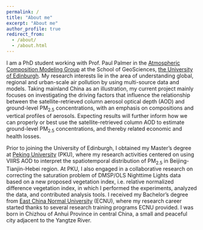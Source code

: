 ```yaml
---
permalink: /
title: "About me"
excerpt: "About me"
author_profile: true
redirect_from: 
  - /about/
  - /about.html
---
```


I am a PhD student working with Prof. Paul Palmer in the [Atmospheric Composition Modeling Group](http://www.palmergroup.org/) at the School of GeoSciences, [the University of Edinburgh](https://www.ed.ac.uk/). My research interests lie in the area of understanding global, regional and urban-scale air pollution by using multi-source data and models. Taking mainland China as an illustration, my current project mainly focuses on investigating the driving factors that influence the relationship between the satellite-retrieved column aerosol optical depth (AOD) and ground-level PM<sub>2.5</sub> concentrations, with an emphasis on compositions and vertical profiles of aerosols. Expecting results will further inform how we can properly or best use the satellite-retrieved column AOD to estimate ground-level PM<sub>2.5</sub> concentrations, and thereby related economic and health losses.

Prior to joining the University of Edinburgh, I obtained my Master’s degree at [Peking University](https://www.pku.edu.cn/) (PKU), where my research activities centered on using VIIRS AOD to interpret the spatiotemporal distribution of PM<sub>2.5</sub> in Beijing-Tianjin-Hebei region. At PKU, I also engaged in a collaborative research on correcting the saturation problem of DMSP/OLS Nighttime Lights data based on a new proposed vegetation index, i.e. relative normalized difference vegetation index, in which I performed the experiments, analyzed the data, and contributed analysis tools. I received my Bachelor’s degree from [East China Normal University](https://www.ecnu.edu.cn/) (ECNU), where my research career started thanks to several research training programs ECNU provided. I was born in Chizhou of Anhui Province in central China, a small and peaceful city adjacent to the Yangtze River.
